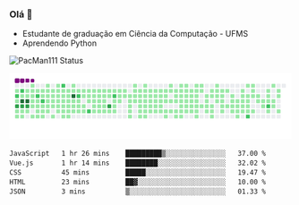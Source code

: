 ### Olá 👋

- Estudante de graduação em Ciência da Computação - UFMS
- Aprendendo Python

![PacMan111 Status](https://github-readme-stats.vercel.app/api?username=pacman111&show_icons=true&theme=gruvbox)
<!--[![Top Linguagens](https://github-readme-stats.vercel.app/api/top-langs/?username=pacman111&layout=compact)](https://github.com/anuraghazra/github-readme-stats) 
-->

![snake gif](https://github.com/PacMan111/PacMan111/blob/output/github-contribution-grid-snake.gif)

<!--START_SECTION:waka-->

```txt
JavaScript   1 hr 26 mins    █████████▒░░░░░░░░░░░░░░░   37.00 %
Vue.js       1 hr 14 mins    ████████░░░░░░░░░░░░░░░░░   32.02 %
CSS          45 mins         █████░░░░░░░░░░░░░░░░░░░░   19.47 %
HTML         23 mins         ██▓░░░░░░░░░░░░░░░░░░░░░░   10.00 %
JSON         3 mins          ▒░░░░░░░░░░░░░░░░░░░░░░░░   01.33 %
```

<!--END_SECTION:waka-->
